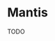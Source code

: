 # Mantis

<!--
https://www.youtube.com/watch?v=tgOugQd-AsQ

https://netflixtechblog.com/building-netflixs-distributed-tracing-infrastructure-bb856c319304
-->

TODO
